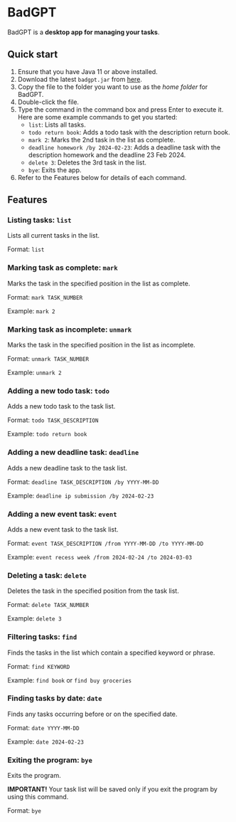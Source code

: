 # BadGPT

BadGPT is a **desktop app for managing your tasks**.

## Quick start
1. Ensure that you have Java 11 or above installed.
2. Download the latest `badgpt.jar` from [here](https://github.com/ronnnnnnnnn/ip/releases/tag/A-Release).
3. Copy the file to the folder you want to use as the *home folder* for BadGPT.
4. Double-click the file.
5. Type the command in the command box and press Enter to execute it. Here are some example commands to get you started:
    - `list`: Lists all tasks.
    - `todo return book`: Adds a todo task with the description return book.
    - `mark 2`: Marks the 2nd task in the list as complete.
    - `deadline homework /by 2024-02-23`: Adds a deadline task with the description homework and the deadline 23 Feb 2024.
    - `delete 3`: Deletes the 3rd task in the list.
    - `bye`: Exits the app.
6. Refer to the Features below for details of each command.

## Features
### Listing tasks: `list`
Lists all current tasks in the list.

Format: `list`

### Marking task as complete: `mark`
Marks the task in the specified position in the list as complete.

Format: `mark TASK_NUMBER`

Example: `mark 2`

### Marking task as incomplete: `unmark`
Marks the task in the specified position in the list as incomplete.

Format: `unmark TASK_NUMBER`

Example: `unmark 2`

### Adding a new todo task: `todo`
Adds a new todo task to the task list.

Format: `todo TASK_DESCRIPTION`

Example: `todo return book`

### Adding a new deadline task: `deadline`
Adds a new deadline task to the task list.

Format: `deadline TASK_DESCRIPTION /by YYYY-MM-DD`

Example: `deadline ip submission /by 2024-02-23`

### Adding a new event task: `event`
Adds a new event task to the task list.

Format: `event TASK_DESCRIPTION /from YYYY-MM-DD /to YYYY-MM-DD`

Example: `event recess week /from 2024-02-24 /to 2024-03-03`

### Deleting a task: `delete`
Deletes the task in the specified position from the task list.

Format: `delete TASK_NUMBER`

Example: `delete 3`

### Filtering tasks: `find`
Finds the tasks in the list which contain a specified keyword or phrase.

Format: `find KEYWORD`

Example: `find book` or `find buy groceries`

### Finding tasks by date: `date`
Finds any tasks occurring before or on the specified date.

Format: `date YYYY-MM-DD`

Example: `date 2024-02-23`

### Exiting the program: `bye`
Exits the program.

**IMPORTANT!** Your task list will be saved only if you exit the program by using this command.

Format: `bye`